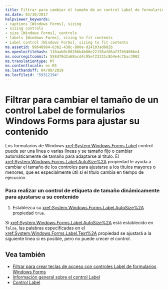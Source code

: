 ```yaml
---
title: Filtrar para cambiar el tamaño de un control Label de formularios Windows Forms para ajustar su contenido
ms.date: 03/30/2017
helpviewer_keywords:
- captions [Windows Forms], sizing
- sizing controls
- size [Windows Forms], controls
- labels [Windows Forms], sizing to fit contents
- Label control [Windows Forms], sizing to fit contents
ms.assetid: 99648964-63b2-438c-980e-d24103ad602b
ms.openlocfilehash: 110aab0c0826bb4b06e22158afd6af37b5406be4
ms.sourcegitcommit: 558d78d2a68acd4c95ef23231c8b4e4c7bac3902
ms.translationtype: MT
ms.contentlocale: es-ES
ms.lasthandoff: 04/09/2019
ms.locfileid: "59312194"
---
```

# <a name="how-to-size-a-windows-forms-label-control-to-fit-its-contents"></a>Filtrar para cambiar el tamaño de un control Label de formularios Windows Forms para ajustar su contenido
Los formularios de Windows <xref:System.Windows.Forms.Label> control puede ser una línea o varias líneas y se tamaño fijo o cambiar automáticamente de tamaño para adaptarse al título. El <xref:System.Windows.Forms.Label.AutoSize%2A> propiedad le ayuda a cambiar el tamaño de los controles para ajustarse a los títulos mayores o menores, que es especialmente útil si el título cambia en tiempo de ejecución.  
  
### <a name="to-make-a-label-control-resize-dynamically-to-fit-its-contents"></a>Para realizar un control de etiqueta de tamaño dinámicamente para ajustarse a su contenido  
  
1. Establezca su <xref:System.Windows.Forms.Label.AutoSize%2A> propiedad `true`.  
  
 Si <xref:System.Windows.Forms.Label.AutoSize%2A> está establecido en `false`, las palabras especificadas en el <xref:System.Windows.Forms.Label.Text%2A> propiedad se ajustará a la siguiente línea si es posible, pero no puede crecer el control.  
  
## <a name="see-also"></a>Vea también

- [Filtrar para crear teclas de acceso con controles Label de formularios Windows Forms](how-to-create-access-keys-with-windows-forms-label-controls.md)
- [Información general sobre el control Label](label-control-overview-windows-forms.md)
- [Control Label](label-control-windows-forms.md)
